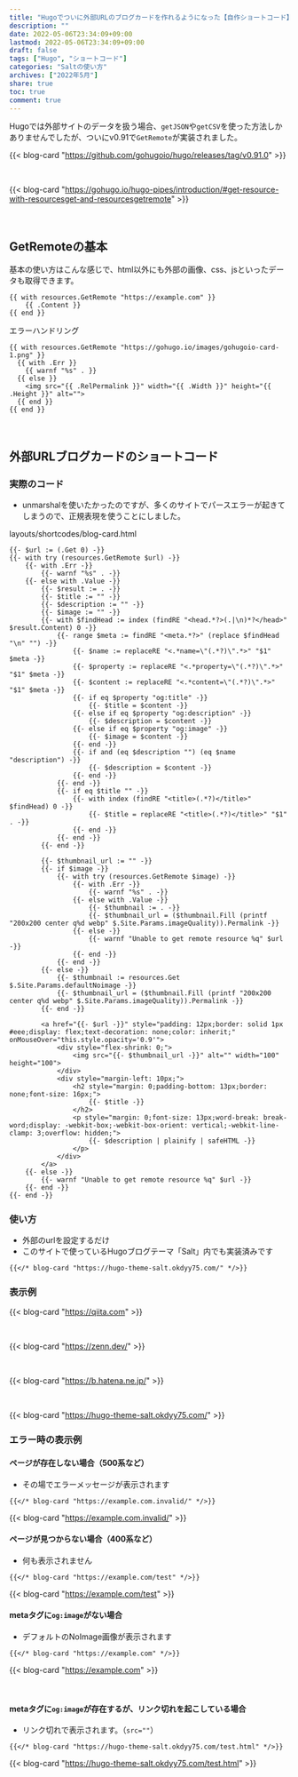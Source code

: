 ```yaml
---
title: "Hugoでついに外部URLのブログカードを作れるようになった【自作ショートコード】"
description: ""
date: 2022-05-06T23:34:09+09:00
lastmod: 2022-05-06T23:34:09+09:00
draft: false
tags: ["Hugo", "ショートコード"]
categories: "Saltの使い方"
archives: ["2022年5月"]
share: true
toc: true
comment: true
---
```


Hugoでは外部サイトのデータを扱う場合、`getJSON`や`getCSV`を使った方法しかありませんでしたが、ついにv0.91で`GetRemote`が実装されました。

{{< blog-card "https://github.com/gohugoio/hugo/releases/tag/v0.91.0" >}}

<br>

{{< blog-card "https://gohugo.io/hugo-pipes/introduction/#get-resource-with-resourcesget-and-resourcesgetremote" >}}

<br>

## GetRemoteの基本

基本の使い方はこんな感じで、html以外にも外部の画像、css、jsといったデータも取得できます。

```go-template
{{ with resources.GetRemote "https://example.com" }}
    {{ .Content }}
{{ end }}
```

エラーハンドリング

```go-template
{{ with resources.GetRemote "https://gohugo.io/images/gohugoio-card-1.png" }}
  {{ with .Err }}
    {{ warnf "%s" . }}
  {{ else }}
    <img src="{{ .RelPermalink }}" width="{{ .Width }}" height="{{ .Height }}" alt="">
  {{ end }}
{{ end }}
```

<br>

## 外部URLブログカードのショートコード

### 実際のコード
- unmarshalを使いたかったのですが、多くのサイトでパースエラーが起きてしまうので、正規表現を使うことにしました。

layouts/shortcodes/blog-card.html

```go-template
{{- $url := (.Get 0) -}}
{{- with try (resources.GetRemote $url) -}}
    {{- with .Err -}}
        {{- warnf "%s" . -}}
    {{- else with .Value -}}
        {{- $result := . -}}
        {{- $title := "" -}}
        {{- $description := "" -}}
        {{- $image := "" -}}
        {{- with $findHead := index (findRE "<head.*?>(.|\n)*?</head>" $result.Content) 0 -}}
            {{- range $meta := findRE "<meta.*?>" (replace $findHead "\n" "") -}}
                {{- $name := replaceRE "<.*name=\"(.*?)\".*>" "$1" $meta -}}
                {{- $property := replaceRE "<.*property=\"(.*?)\".*>" "$1" $meta -}}
                {{- $content := replaceRE "<.*content=\"(.*?)\".*>" "$1" $meta -}}
                {{- if eq $property "og:title" -}}
                    {{- $title = $content -}}
                {{- else if eq $property "og:description" -}}
                    {{- $description = $content -}}
                {{- else if eq $property "og:image" -}}
                    {{- $image = $content -}}
                {{- end -}}
                {{- if and (eq $description "") (eq $name "description") -}}
                    {{- $description = $content -}}
                {{- end -}}
            {{- end -}}
            {{- if eq $title "" -}}
                {{- with index (findRE "<title>(.*?)</title>" $findHead) 0 -}}
                    {{- $title = replaceRE "<title>(.*?)</title>" "$1" . -}}
                {{- end -}}
            {{- end -}}
        {{- end -}}

        {{- $thumbnail_url := "" -}}
        {{- if $image -}}
            {{- with try (resources.GetRemote $image) -}}
                {{- with .Err -}}
                    {{- warnf "%s" . -}}
                {{- else with .Value -}}
                    {{- $thumbnail := . -}}
                    {{- $thumbnail_url = ($thumbnail.Fill (printf "200x200 center q%d webp" $.Site.Params.imageQuality)).Permalink -}}
                {{- else -}}
                    {{- warnf "Unable to get remote resource %q" $url -}}
                {{- end -}}
            {{- end -}}
        {{- else -}}
            {{- $thumbnail := resources.Get $.Site.Params.defaultNoimage -}}
            {{- $thumbnail_url = ($thumbnail.Fill (printf "200x200 center q%d webp" $.Site.Params.imageQuality)).Permalink -}}
        {{- end -}}

        <a href="{{- $url -}}" style="padding: 12px;border: solid 1px #eee;display: flex;text-decoration: none;color: inherit;" onMouseOver="this.style.opacity='0.9'">
            <div style="flex-shrink: 0;">
                <img src="{{- $thumbnail_url -}}" alt="" width="100" height="100">
            </div>
            <div style="margin-left: 10px;">
                <h2 style="margin: 0;padding-bottom: 13px;border: none;font-size: 16px;">
                    {{- $title -}}
                </h2>
                <p style="margin: 0;font-size: 13px;word-break: break-word;display: -webkit-box;-webkit-box-orient: vertical;-webkit-line-clamp: 3;overflow: hidden;">
                    {{- $description | plainify | safeHTML -}}
                </p>
            </div>
        </a>
    {{- else -}}
        {{- warnf "Unable to get remote resource %q" $url -}}
    {{- end -}}
{{- end -}}
```

### 使い方
- 外部のurlを設定するだけ
- このサイトで使っているHugoブログテーマ「Salt」内でも実装済みです

```
{{</* blog-card "https://hugo-theme-salt.okdyy75.com/" */>}}
```

### 表示例

{{< blog-card "https://qiita.com" >}}

<br>

{{< blog-card "https://zenn.dev/" >}}

<br>

{{< blog-card "https://b.hatena.ne.jp/" >}}

<br>

{{< blog-card "https://hugo-theme-salt.okdyy75.com/" >}}

### エラー時の表示例

#### ページが存在しない場合（500系など）
- その場でエラーメッセージが表示されます

```
{{</* blog-card "https://example.com.invalid/" */>}}
```

{{< blog-card "https://example.com.invalid/" >}}

#### ページが見つからない場合（400系など）
- 何も表示されません

```
{{</* blog-card "https://example.com/test" */>}}
```

{{< blog-card "https://example.com/test" >}}


#### metaタグに`og:image`がない場合  
- デフォルトのNoImage画像が表示されます

```
{{</* blog-card "https://example.com" */>}}
```

{{< blog-card "https://example.com" >}}

<br>

#### metaタグに`og:image`が存在するが、リンク切れを起こしている場合
- リンク切れで表示されます。（`src=""`）

```
{{</* blog-card "https://hugo-theme-salt.okdyy75.com/test.html" */>}}
```

{{< blog-card "https://hugo-theme-salt.okdyy75.com/test.html" >}}
